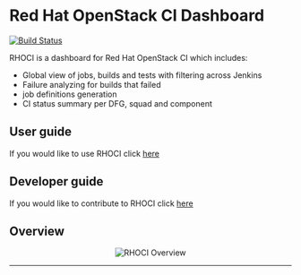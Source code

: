 # Red Hat OpenStack CI Dashboard

[![Build Status](https://travis-ci.org/bregman-arie/rhoci.svg?branch=master)](https://travis-ci.org/bregman-arie/rhoci)

RHOCI is a dashboard for Red Hat OpenStack CI which includes:

* Global view of jobs, builds and tests with filtering across Jenkins
* Failure analyzing for builds that failed
* job definitions generation
* CI status summary per DFG, squad and component

## User guide

If you would like to use RHOCI click [here](https://github.com/bregman-arie/rhoci/wiki/User_guide)

## Developer guide

If you would like to contribute to RHOCI click [here](https://github.com/bregman-arie/rhoci/wiki/Developer_guide)

## Overview

<div align="center"><img src="./images/overview.png" alt="RHOCI Overview"></div><hr />
